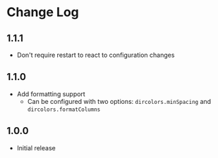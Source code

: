 # Change Log

## 1.1.1

- Don't require restart to react to configuration changes

## 1.1.0

- Add formatting support
  - Can be configured with two options: `dircolors.minSpacing` and `dircolors.formatColumns`

## 1.0.0

- Initial release
